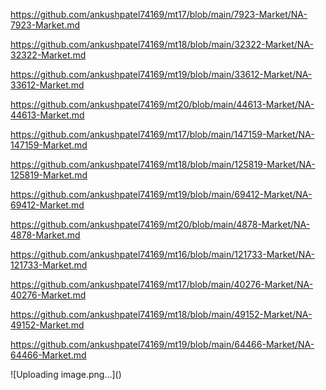 <p><a href="https://github.com/ankushpatel74169/mt17/blob/main/7923-Market/NA-7923-Market.md">https://github.com/ankushpatel74169/mt17/blob/main/7923-Market/NA-7923-Market.md</a></p><p><a href="https://github.com/ankushpatel74169/mt18/blob/main/32322-Market/NA-32322-Market.md">https://github.com/ankushpatel74169/mt18/blob/main/32322-Market/NA-32322-Market.md</a></p><p><a href="https://github.com/ankushpatel74169/mt19/blob/main/33612-Market/NA-33612-Market.md">https://github.com/ankushpatel74169/mt19/blob/main/33612-Market/NA-33612-Market.md</a></p><p><a href="https://github.com/ankushpatel74169/mt20/blob/main/44613-Market/NA-44613-Market.md">https://github.com/ankushpatel74169/mt20/blob/main/44613-Market/NA-44613-Market.md</a></p><p><a href="https://github.com/ankushpatel74169/mt17/blob/main/147159-Market/NA-147159-Market.md">https://github.com/ankushpatel74169/mt17/blob/main/147159-Market/NA-147159-Market.md</a></p><p><a href="https://github.com/ankushpatel74169/mt18/blob/main/125819-Market/NA-125819-Market.md">https://github.com/ankushpatel74169/mt18/blob/main/125819-Market/NA-125819-Market.md</a></p><p><a href="https://github.com/ankushpatel74169/mt19/blob/main/69412-Market/NA-69412-Market.md">https://github.com/ankushpatel74169/mt19/blob/main/69412-Market/NA-69412-Market.md</a></p><p><a href="https://github.com/ankushpatel74169/mt20/blob/main/4878-Market/NA-4878-Market.md">https://github.com/ankushpatel74169/mt20/blob/main/4878-Market/NA-4878-Market.md</a></p><p><a href="https://github.com/ankushpatel74169/mt16/blob/main/121733-Market/NA-121733-Market.md">https://github.com/ankushpatel74169/mt16/blob/main/121733-Market/NA-121733-Market.md</a></p><p><a href="https://github.com/ankushpatel74169/mt17/blob/main/40276-Market/NA-40276-Market.md">https://github.com/ankushpatel74169/mt17/blob/main/40276-Market/NA-40276-Market.md</a></p><p><a href="https://github.com/ankushpatel74169/mt18/blob/main/49152-Market/NA-49152-Market.md">https://github.com/ankushpatel74169/mt18/blob/main/49152-Market/NA-49152-Market.md</a></p><p><a href="https://github.com/ankushpatel74169/mt19/blob/main/64466-Market/NA-64466-Market.md">https://github.com/ankushpatel74169/mt19/blob/main/64466-Market/NA-64466-Market.md</a></p>
![Uploading image.png…]()
